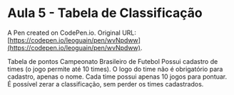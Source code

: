 # Aula 5 - Tabela de Classificação

A Pen created on CodePen.io. Original URL: [https://codepen.io/leoguain/pen/wvNpdww](https://codepen.io/leoguain/pen/wvNpdww).

Tabela de pontos Campeonato Brasileiro de Futebol
Possui cadastro de times (o jogo permite até 10 times). 
O logo do time não é obrigatório para cadastro, apenas o nome.
Cada time possui apenas 10 jogos para pontuar.
É possível zerar a classificação, sem perder os times cadastrados.